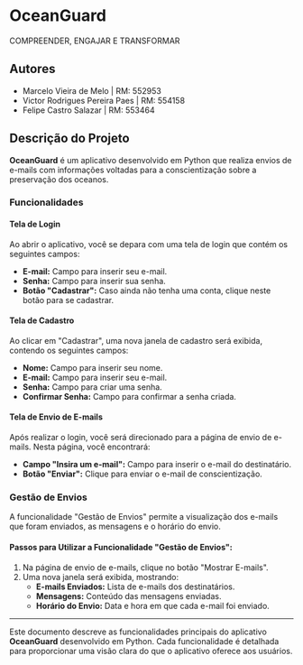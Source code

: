 # OceanGuard
COMPREENDER, ENGAJAR E TRANSFORMAR

## Autores
- Marcelo Vieira de Melo | RM: 552953
- Victor Rodrigues Pereira Paes | RM: 554158
- Felipe Castro Salazar | RM: 553464

## Descrição do Projeto

**OceanGuard** é um aplicativo desenvolvido em Python que realiza envios de e-mails com informações voltadas para a conscientização sobre a preservação dos oceanos. 

### Funcionalidades

#### Tela de Login

Ao abrir o aplicativo, você se depara com uma tela de login que contém os seguintes campos:
- **E-mail:** Campo para inserir seu e-mail.
- **Senha:** Campo para inserir sua senha.
- **Botão "Cadastrar":** Caso ainda não tenha uma conta, clique neste botão para se cadastrar.

#### Tela de Cadastro

Ao clicar em "Cadastrar", uma nova janela de cadastro será exibida, contendo os seguintes campos:
- **Nome:** Campo para inserir seu nome.
- **E-mail:** Campo para inserir seu e-mail.
- **Senha:** Campo para criar uma senha.
- **Confirmar Senha:** Campo para confirmar a senha criada.

#### Tela de Envio de E-mails

Após realizar o login, você será direcionado para a página de envio de e-mails. Nesta página, você encontrará:
- **Campo "Insira um e-mail":** Campo para inserir o e-mail do destinatário.
- **Botão "Enviar":** Clique para enviar o e-mail de conscientização.

### Gestão de Envios

A funcionalidade "Gestão de Envios" permite a visualização dos e-mails que foram enviados, as mensagens e o horário do envio.

#### Passos para Utilizar a Funcionalidade "Gestão de Envios":

1. Na página de envio de e-mails, clique no botão "Mostrar E-mails".
2. Uma nova janela será exibida, mostrando:
   - **E-mails Enviados:** Lista de e-mails dos destinatários.
   - **Mensagens:** Conteúdo das mensagens enviadas.
   - **Horário do Envio:** Data e hora em que cada e-mail foi enviado.

---

Este documento descreve as funcionalidades principais do aplicativo **OceanGuard** desenvolvido em Python. Cada funcionalidade é detalhada para proporcionar uma visão clara do que o aplicativo oferece aos usuários.
